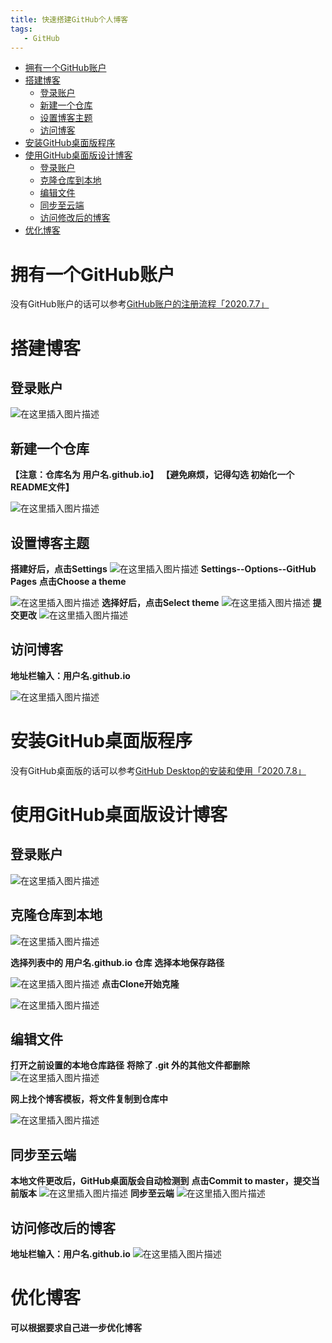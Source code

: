 ```yaml
---
title: 快速搭建GitHub个人博客
tags: 
   - GitHub
---
```


- [拥有一个GitHub账户](#拥有一个github账户)
- [搭建博客](#搭建博客)
  - [登录账户](#登录账户)
  - [新建一个仓库](#新建一个仓库)
  - [设置博客主题](#设置博客主题)
  - [访问博客](#访问博客)
- [安装GitHub桌面版程序](#安装github桌面版程序)
- [使用GitHub桌面版设计博客](#使用github桌面版设计博客)
  - [登录账户](#登录账户-1)
  - [克隆仓库到本地](#克隆仓库到本地)
  - [编辑文件](#编辑文件)
  - [同步至云端](#同步至云端)
  - [访问修改后的博客](#访问修改后的博客)
- [优化博客](#优化博客)

# 拥有一个GitHub账户
没有GitHub账户的话可以参考[GitHub账户的注册流程「2020.7.7」](https://blog.csdn.net/JCtry/article/details/107191143)

# 搭建博客

## 登录账户
![在这里插入图片描述](https://img-blog.csdnimg.cn/20200708102943152.png?x-oss-process=image/watermark,type_ZmFuZ3poZW5naGVpdGk,shadow_10,text_aHR0cHM6Ly9ibG9nLmNzZG4ubmV0L0pDdHJ5,size_16,color_FFFFFF,t_70)

## 新建一个仓库

**【注意：仓库名为 用户名.github.io】**
**【避免麻烦，记得勾选 初始化一个README文件】**

![在这里插入图片描述](https://img-blog.csdnimg.cn/20200708102954992.png?x-oss-process=image/watermark,type_ZmFuZ3poZW5naGVpdGk,shadow_10,text_aHR0cHM6Ly9ibG9nLmNzZG4ubmV0L0pDdHJ5,size_16,color_FFFFFF,t_70)
## 设置博客主题

**搭建好后，点击Settings**
![在这里插入图片描述](https://img-blog.csdnimg.cn/20200708103345966.png?x-oss-process=image/watermark,type_ZmFuZ3poZW5naGVpdGk,shadow_10,text_aHR0cHM6Ly9ibG9nLmNzZG4ubmV0L0pDdHJ5,size_16,color_FFFFFF,t_70)
**Settings--Options--GitHub Pages**
**点击Choose a theme**

![在这里插入图片描述](https://img-blog.csdnimg.cn/20200708103458647.png?x-oss-process=image/watermark,type_ZmFuZ3poZW5naGVpdGk,shadow_10,text_aHR0cHM6Ly9ibG9nLmNzZG4ubmV0L0pDdHJ5,size_16,color_FFFFFF,t_70)
**选择好后，点击Select theme**
![在这里插入图片描述](https://img-blog.csdnimg.cn/20200708103550541.png?x-oss-process=image/watermark,type_ZmFuZ3poZW5naGVpdGk,shadow_10,text_aHR0cHM6Ly9ibG9nLmNzZG4ubmV0L0pDdHJ5,size_16,color_FFFFFF,t_70)
**提交更改**
![在这里插入图片描述](https://img-blog.csdnimg.cn/20200708103711897.png?x-oss-process=image/watermark,type_ZmFuZ3poZW5naGVpdGk,shadow_10,text_aHR0cHM6Ly9ibG9nLmNzZG4ubmV0L0pDdHJ5,size_16,color_FFFFFF,t_70)

## 访问博客

**地址栏输入：用户名.github.io**

![在这里插入图片描述](https://img-blog.csdnimg.cn/2020070810383866.png?x-oss-process=image/watermark,type_ZmFuZ3poZW5naGVpdGk,shadow_10,text_aHR0cHM6Ly9ibG9nLmNzZG4ubmV0L0pDdHJ5,size_16,color_FFFFFF,t_70)

# 安装GitHub桌面版程序

没有GitHub桌面版的话可以参考[GitHub Desktop的安装和使用「2020.7.8」](https://blog.csdn.net/JCtry/article/details/107198217)

# 使用GitHub桌面版设计博客

## 登录账户
![在这里插入图片描述](https://img-blog.csdnimg.cn/20200708104249108.png?x-oss-process=image/watermark,type_ZmFuZ3poZW5naGVpdGk,shadow_10,text_aHR0cHM6Ly9ibG9nLmNzZG4ubmV0L0pDdHJ5,size_16,color_FFFFFF,t_70)

## 克隆仓库到本地

![在这里插入图片描述](https://img-blog.csdnimg.cn/2020070810433447.png?x-oss-process=image/watermark,type_ZmFuZ3poZW5naGVpdGk,shadow_10,text_aHR0cHM6Ly9ibG9nLmNzZG4ubmV0L0pDdHJ5,size_16,color_FFFFFF,t_70)

**选择列表中的 用户名.github.io 仓库**
**选择本地保存路径**

![在这里插入图片描述](https://img-blog.csdnimg.cn/20200708104340296.png?x-oss-process=image/watermark,type_ZmFuZ3poZW5naGVpdGk,shadow_10,text_aHR0cHM6Ly9ibG9nLmNzZG4ubmV0L0pDdHJ5,size_16,color_FFFFFF,t_70)
**点击Clone开始克隆**

![在这里插入图片描述](https://img-blog.csdnimg.cn/20200708104436489.png?x-oss-process=image/watermark,type_ZmFuZ3poZW5naGVpdGk,shadow_10,text_aHR0cHM6Ly9ibG9nLmNzZG4ubmV0L0pDdHJ5,size_16,color_FFFFFF,t_70)

## 编辑文件

**打开之前设置的本地仓库路径**
**将除了 .git 外的其他文件都删除**
![在这里插入图片描述](https://img-blog.csdnimg.cn/20200708104649477.png?x-oss-process=image/watermark,type_ZmFuZ3poZW5naGVpdGk,shadow_10,text_aHR0cHM6Ly9ibG9nLmNzZG4ubmV0L0pDdHJ5,size_16,color_FFFFFF,t_70)

**网上找个博客模板，将文件复制到仓库中**

![在这里插入图片描述](https://img-blog.csdnimg.cn/20200708104848779.png?x-oss-process=image/watermark,type_ZmFuZ3poZW5naGVpdGk,shadow_10,text_aHR0cHM6Ly9ibG9nLmNzZG4ubmV0L0pDdHJ5,size_16,color_FFFFFF,t_70)

## 同步至云端

**本地文件更改后，GitHub桌面版会自动检测到**
**点击Commit to master，提交当前版本**
![在这里插入图片描述](https://img-blog.csdnimg.cn/20200708105122645.png?x-oss-process=image/watermark,type_ZmFuZ3poZW5naGVpdGk,shadow_10,text_aHR0cHM6Ly9ibG9nLmNzZG4ubmV0L0pDdHJ5,size_16,color_FFFFFF,t_70)
**同步至云端**
![在这里插入图片描述](https://img-blog.csdnimg.cn/20200708105333984.png?x-oss-process=image/watermark,type_ZmFuZ3poZW5naGVpdGk,shadow_10,text_aHR0cHM6Ly9ibG9nLmNzZG4ubmV0L0pDdHJ5,size_16,color_FFFFFF,t_70)

## 访问修改后的博客

**地址栏输入：用户名.github.io**
![在这里插入图片描述](https://img-blog.csdnimg.cn/2020070810543478.png?x-oss-process=image/watermark,type_ZmFuZ3poZW5naGVpdGk,shadow_10,text_aHR0cHM6Ly9ibG9nLmNzZG4ubmV0L0pDdHJ5,size_16,color_FFFFFF,t_70)

# 优化博客
**可以根据要求自己进一步优化博客**
